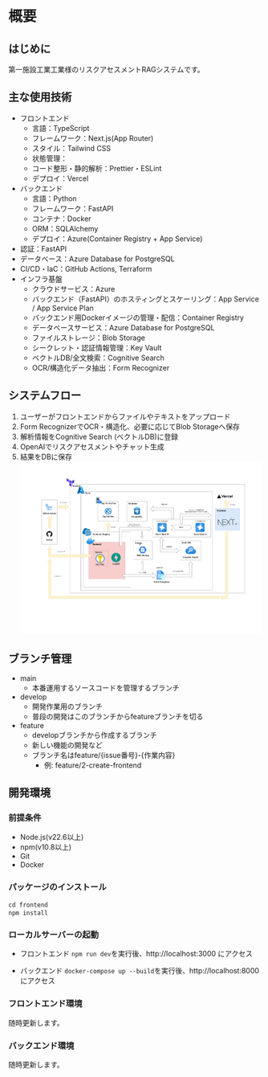 # 概要
## はじめに
第一施設工業工業様のリスクアセスメントRAGシステムです。

## 主な使用技術
- フロントエンド
  - 言語：TypeScript
  - フレームワーク：Next.js(App Router)
  - スタイル：Tailwind CSS
  - 状態管理：
  - コード整形・静的解析：Prettier・ESLint
  - デプロイ：Vercel
- バックエンド
  - 言語：Python
  - フレームワーク：FastAPI
  - コンテナ：Docker
  - ORM：SQLAlchemy
  - デプロイ：Azure(Container Registry + App Service)
- 認証：FastAPI
- データベース：Azure Database for PostgreSQL
- CI/CD・IaC：GitHub Actions, Terraform
- インフラ基盤
  - クラウドサービス：Azure
  - バックエンド（FastAPI）のホスティングとスケーリング：App Service / App Service Plan
  - バックエンド用Dockerイメージの管理・配信：Container Registry  
  - データベースサービス：Azure Database for PostgreSQL  
  - ファイルストレージ：Blob Storage  
  - シークレット・認証情報管理：Key Vault  
  - ベクトルDB/全文検索：Cognitive Search  
  - OCR/構造化データ抽出：Form Recognizer  
    
## システムフロー
1. ユーザーがフロントエンドからファイルやテキストをアップロード
2. Form RecognizerでOCR・構造化、必要に応じてBlob Storageへ保存
3. 解析情報をCognitive Search (ベクトルDB)に登録
4. OpenAIでリスクアセスメントやチャット生成
5. 結果をDBに保存
![システムフロー図](./assets/architecture.jpg)

## ブランチ管理
- main
  - 本番運用するソースコードを管理するブランチ
- develop
  - 開発作業用のブランチ
  - 普段の開発はこのブランチからfeatureブランチを切る
- feature
  - developブランチから作成するブランチ
  - 新しい機能の開発など
  - ブランチ名はfeature/{issue番号}-{作業内容}
     - 例: feature/2-create-frontend


## 開発環境
### 前提条件
- Node.js(v22.6以上)
- npm(v10.8以上)
- Git
- Docker

### パッケージのインストール
```
cd frontend
npm install
```

### ローカルサーバーの起動
- フロントエンド
`npm run dev`を実行後、http://localhost:3000 にアクセス

- バックエンド
`docker-compose up --build`を実行後、http://localhost:8000 にアクセス

### フロントエンド環境
随時更新します。

### バックエンド環境
随時更新します。


